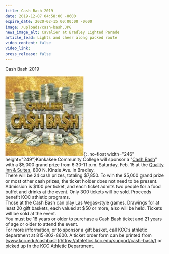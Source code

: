```yaml
---
title: Cash Bash 2019
date: 2019-12-07 04:58:00 -0600
expire_date: 2020-02-15 00:00:00 -0600
image: /uploads/cash-bash.JPG
news_image_alt: Cavalier at Bradley Lighted Parade
article_lead: Lights and cheer along packed route
video_content: false
video_link:
press_release: false
---
```


Cash Bash 2019

![](/uploads/cash-bash---copy.JPG){: .no-float width="246" height="249"}Kankakee Community College will sponsor a "[Cash Bash](http://authoring.kcc.edu/Community/Documents/8.5x11%20cash%20bash%202019%20flyer.pdf)" with a $5,000 grand prize from 6:30-11 p.m. Saturday, Feb. 15 at the [Quality Inn & Suites](http://qualityinnbradley.com/), 800 N. Kinzie Ave. in Bradley.<br>There will be 24 cash prizes, totaling $7,850. To win the $5,000 grand prize or most other cash prizes, the ticket holder does not need to be present.<br>Admission is $100 per ticket, and each ticket admits two people for a food buffet and drinks at the event. Only 300 tickets will be sold. Proceeds benefit KCC athletic programs.<br>Those at the Cash Bash can play Las Vegas-style games. Drawings for at least 20 gift baskets, each valued at $50 or more, also will be held. Tickets will be sold at the event.&nbsp;<br>You must be 18 years or older to purchase a Cash Bash ticket and 21 years of age or older to attend the event.<br>For more information, or to sponsor a gift basket, call KCC’s athletic department at 815-802-8600. A ticket order form can be printed from [www.kcc.edu/cashbash](https://athletics.kcc.edu/support/cash-bash/) or picked up in the KCC Athletic Department.<br>&nbsp;

&nbsp;

&nbsp;

&nbsp;

&nbsp;